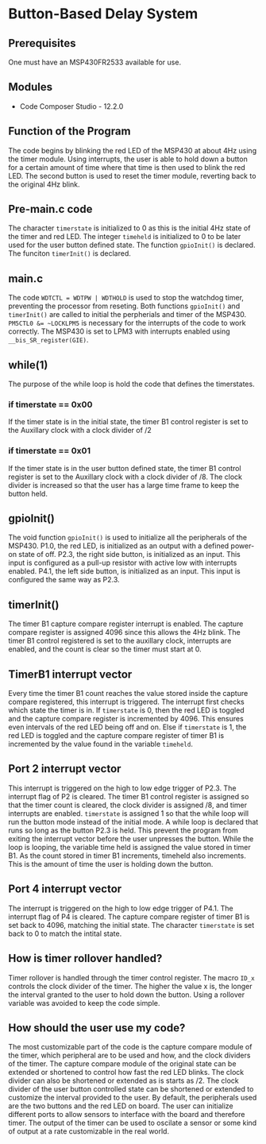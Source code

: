 # Button-Based Delay System

 
## Prerequisites 
One must have an MSP430FR2533 available for use. 
 
## Modules 
* Code Composer Studio - 12.2.0  
 
## Function of the Program 
The code begins by blinking the red LED of the MSP430 at about 4Hz using the timer module. Using interrupts, the user is able to hold 
down a button for a certain amount of time where that time is then used to blink the red LED. The second button is used to 
reset the timer module, reverting back to the original 4Hz blink. 
 
## Pre-main.c code 
The character `timerstate` is initialized to 0 as this is the initial 4Hz state of the timer and red LED.
The integer `timeheld` is initialized to 0 to be later used for the user button defined state.
The function `gpioInit()` is declared.
The funciton `timerInit()` is declared.
 
## main.c 
The code `WDTCTL = WDTPW | WDTHOLD` is used to stop the watchdog timer, preventing the processor from reseting.
Both functions `gpioInit()` and `timerInit()` are called to initial the perpherials and timer of the MSP430.
`PM5CTL0 &= ~LOCKLPM5` is necessary for the interrupts of the code to work correctly.
The MSP430 is set to LPM3 with interrupts enabled using `__bis_SR_register(GIE)`.
 
## while(1) 
The purpose of the while loop is hold the code that defines the timerstates.

### if timerstate == 0x00
If the timer state is in the initial state, the timer B1 control register is set to the Auxillary clock with a clock divider of /2
 
### if timerstate == 0x01
If the timer state is in the user button defined state, the timer B1 control register is set to the Auxillary clock with a clock divider of /8. The clock divider is increased so that the user has a large time frame to keep the button held.
 
## gpioInit()
The void function `gpioInit()` is used to initialize all the peripherals of the MSP430.
P1.0, the red LED, is initialized as an output with a defined power-on state of off. 
P2.3, the right side button, is initialized as an input. This input is configured as a pull-up resistor with active low with interrupts enabled. 
P4.1, the left side button, is initialized as an input. This input is configured the same way as P2.3. 

## timerInit()
The timer B1 capture compare register interrupt is enabled. The capture compare register is assigned 4096 since this allows the 4Hz blink.
The timer B1 control registered is set to the auxillary clock, interrupts are enabled, and the count is clear so the timer must start at 0.

## TimerB1 interrupt vector
Every time the timer B1 count reaches the value stored inside the capture compare registered, this interrupt is triggered.
The interrupt first checks which state the timer is in. If `timerstate` is 0, then the red LED is toggled and the capture compare register is incremented by 4096. This ensures even intervals of the red LED being off and on. 
Else if `timerstate` is 1, the red LED is toggled and the capture compare register of timer B1 is incremented by the value found in the variable `timeheld`.

## Port 2 interrupt vector
This interrupt is triggered on the high to low edge trigger of P2.3. 
The interrupt flag of P2 is cleared. 
The timer B1 control register is assigned so that the timer count is cleared, the clock divider is assigned /8, and timer interrupts are enabled. 
`timerstate` is assigned 1 so that the while loop will run the button mode instead of the initial mode. 
A while loop is declared that runs so long as the button P2.3 is held. This prevent the program from exiting the interrupt vector before the user unpresses the button. 
While the loop is looping, the variable time held is assigned the value stored in timer B1. As the count stored in timer B1 increments, timeheld also increments. This is the amount of time the user is holding down the button. 

## Port 4 interrupt vector
The interrupt is triggered on the high to low edge trigger of P4.1. 
The interrupt flag of P4 is cleared. 
The capture compare register of timer B1 is set back to 4096, matching the initial state.
The character `timerstate` is set back to 0 to match the intital state. 

## How is timer rollover handled?
Timer rollover is handled through the timer control register. The macro `ID_x` controls the clock divider of the timer. The higher the value x is,
the longer the interval granted to the user to hold down the button. Using a rollover variable was avoided to keep the code simple. 

## How should the user use my code?
The most customizable part of the code is the capture compare module of the timer, which peripheral are to be used and how, and the clock dividers of the timer. 
The capture compare module of the original state can be extended or shortened to control how fast the red LED blinks. The clock divider can also be shortened or extended as is starts as /2. 
The clock divider of the user button controlled state can be shortened or extended to customize the interval provided to the user. 
By default, the peripherals used are the two buttons and the red LED on board. The user can initialize different ports to allow sensors to interface with the board and therefore timer. The output of the timer can be used to oscilate a sensor or some kind of output at a rate customizable in the real world. 
 
